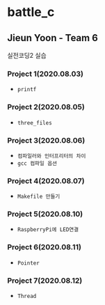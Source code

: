 # battle_c

## Jieun Yoon - Team 6

실전코딩2 실습

### Project 1(2020.08.03)
* `printf`

### Project 2(2020.08.05)
* `three_files`

### Project 3(2020.08.06)
* `컴파일러와 인터프리터의 차이`
* `gcc 컴파일 옵션`

### Project 4(2020.08.07)
* `Makefile 만들기`

### Project 5(2020.08.10)
* `RaspberryPi에 LED연결`

### Project 6(2020.08.11)
* `Pointer`
  
### Project 7(2020.08.12)
* `Thread`